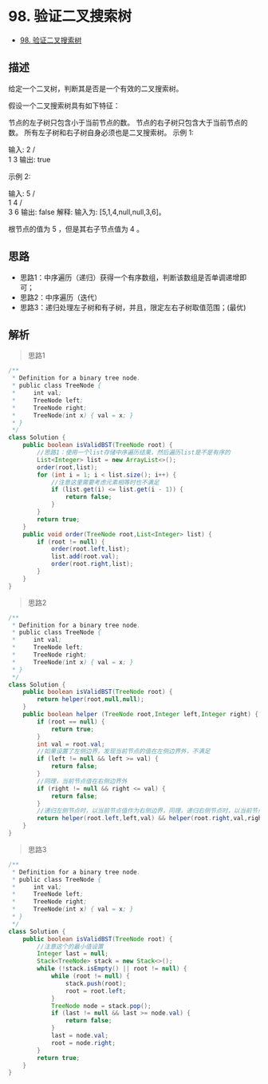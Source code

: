 # 98. 验证二叉搜索树

- [98. 验证二叉搜索树](https://leetcode-cn.com/problems/validate-binary-search-tree/)

## 描述

给定一个二叉树，判断其是否是一个有效的二叉搜索树。

假设一个二叉搜索树具有如下特征：

节点的左子树只包含小于当前节点的数。
节点的右子树只包含大于当前节点的数。
所有左子树和右子树自身必须也是二叉搜索树。
示例 1:

输入:
    2
   / \
  1   3
输出: true

示例 2:

输入:
    5
   / \
  1   4
     / \
    3   6
输出: false
解释: 输入为: [5,1,4,null,null,3,6]。

根节点的值为 5 ，但是其右子节点值为 4 。

## 思路

- 思路1：中序遍历（递归）获得一个有序数组，判断该数组是否单调递增即可；
- 思路2：中序遍历（迭代）
- 思路3：递归处理左子树和有子树，并且，限定左右子树取值范围；(最优)


## 解析

> 思路1

```java
/**
 * Definition for a binary tree node.
 * public class TreeNode {
 *     int val;
 *     TreeNode left;
 *     TreeNode right;
 *     TreeNode(int x) { val = x; }
 * }
 */
class Solution {
    public boolean isValidBST(TreeNode root) {
        //思路1：使用一个list存储中序遍历结果，然后遍历list是不是有序的
        List<Integer> list = new ArrayList<>();
        order(root,list);
        for (int i = 1; i < list.size(); i++) {
            //注意这里需要考虑元素相等时也不满足
            if (list.get(i) <= list.get(i - 1)) {
                return false;
            }
        }
        return true;
    }
    public void order(TreeNode root,List<Integer> list) {
        if (root != null) {
            order(root.left,list);
            list.add(root.val);
            order(root.right,list);
        }
    }
}
```


> 思路2

```java
/**
 * Definition for a binary tree node.
 * public class TreeNode {
 *     int val;
 *     TreeNode left;
 *     TreeNode right;
 *     TreeNode(int x) { val = x; }
 * }
 */
class Solution {
    public boolean isValidBST(TreeNode root) {
        return helper(root,null,null);
    }
    public boolean helper (TreeNode root,Integer left,Integer right) {
        if (root == null) {
            return true;
        }
        int val = root.val;
        //如果设置了左侧边界，发现当前节点的值在左侧边界外，不满足
        if (left != null && left >= val) {
            return false;
        }
        //同理，当前节点值在右侧边界外
        if (right != null && right <= val) {
            return false;
        }
        //递归左侧节点时，以当前节点值作为右侧边界，同理，递归右侧节点时，以当前节点值作为左侧边界
        return helper(root.left,left,val) && helper(root.right,val,right);
    }
}
```



> 思路3

```java
/**
 * Definition for a binary tree node.
 * public class TreeNode {
 *     int val;
 *     TreeNode left;
 *     TreeNode right;
 *     TreeNode(int x) { val = x; }
 * }
 */
class Solution {
    public boolean isValidBST(TreeNode root) {
        //注意这个的最小值设置
        Integer last = null;
        Stack<TreeNode> stack = new Stack<>();
        while (!stack.isEmpty() || root != null) {
            while (root != null) {
                stack.push(root);
                root = root.left;
            }
            TreeNode node = stack.pop();
            if (last != null && last >= node.val) {
                return false;
            }
            last = node.val;
            root = node.right;
        }
        return true;
    }
}
```